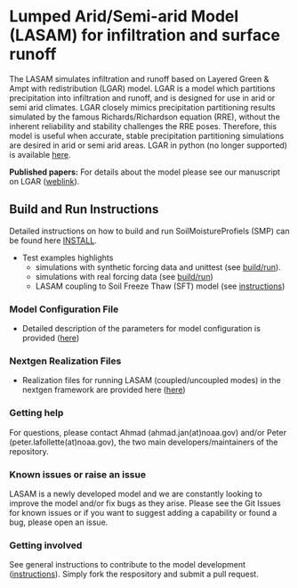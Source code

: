 # Lumped Arid/Semi-arid Model (LASAM) for infiltration and surface runoff
The LASAM simulates infiltration and runoff based on Layered Green & Ampt with redistribution (LGAR) model. LGAR is a model which partitions precipitation into infiltration and runoff, and is designed for use in arid or semi arid climates. LGAR closely mimics precipitation partitioning results simulated by the famous Richards/Richardson equation (RRE), without the inherent reliability and stability challenges the RRE poses. Therefore, this model is useful when accurate, stable precipitation partitioning simulations are desired in arid or semi arid areas. LGAR in python (no longer supported) is available [here](https://github.com/NOAA-OWP/LGAR-Py).

**Published papers:** For details about the model please see our manuscript on LGAR ([weblink](https://agupubs.onlinelibrary.wiley.com/doi/full/10.1029/2022WR033742)).

## Build and Run Instructions
Detailed instructions on how to build and run SoilMoistureProfiels (SMP) can be found here [INSTALL](https://github.com/NOAA-OWP/LGAR-C/blob/ajk/doc_update/INSTALL.md).
- Test examples highlights
  - simulations with synthetic forcing data and unittest (see [build/run](https://github.com/NOAA-OWP/LGAR-C/blob/ajk/doc_update/tests/README.md)). 
  - simulations with real forcing data (see [build/run](https://github.com/NOAA-OWP/LGAR-C/blob/ajk/doc_update/INSTALL.md#standalone-mode-example))
  - LASAM coupling to Soil Freeze Thaw (SFT) model (see [instructions](https://github.com/NOAA-OWP/LGAR-C/blob/ajk/doc_update/INSTALL.md#lasam-coupling-to-soil-freeze-thaw-(sft)-model))

### Model Configuration File
  - Detailed description of the parameters for model configuration is provided ([here](https://github.com/NOAA-OWP/LGAR-C/tree/ajk/doc_update/configs/README.md))

### Nextgen Realization Files
  - Realization files for running LASAM (coupled/uncoupled modes) in the nextgen framework are provided here ([here](https://github.com/NOAA-OWP/LGAR-C/tree/ajk/doc_update/realizations/README.md))
  
### Getting help
For questions, please contact Ahmad (ahmad.jan(at)noaa.gov) and/or Peter (peter.lafollette(at)noaa.gov), the two main developers/maintainers of the repository.

### Known issues or raise an issue
LASAM is a newly developed model and we are constantly looking to improve the model and/or fix bugs as they arise. Please see the Git Issues for known issues or if you want to suggest adding a capability or found a bug, please open an issue.

### Getting involved
See general instructions to contribute to the model development ([instructions](https://github.com/NOAA-OWP/LGAR-C/blob/ajk/doc_update/CONTRIBUTING.md)). Simply fork the respository and submit a pull request.